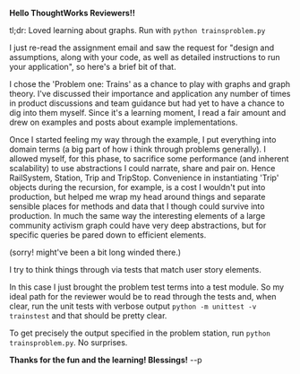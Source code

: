 **Hello ThoughtWorks Reviewers!!**

tl;dr:   Loved learning about graphs.  Run with ```python trainsproblem.py```

I just re-read the assignment email and saw the request for "design and
assumptions, along with your code, as well as detailed instructions to run your
application", so here's a brief bit of that.

I chose the 'Problem one: Trains' as a chance to play with graphs and graph
theory.  I've discussed their importance and application any number of times in
product discussions and team guidance but had yet to have a chance to dig into
them myself. Since it's a learning moment, I read a fair amount and drew on 
examples and posts about example implementations.

Once I started feeling my way through the example, I put everything into domain
terms (a big part of how i think through problems generally). I allowed myself,
for this phase, to sacrifice some performance (and inherent scalability) to use
abstractions I could narrate, share and pair on.  Hence RailSystem, Station,
Trip and TripStop.  Convenience in instantiating 'Trip' objects during the
recursion, for example, is a cost I wouldn't put into production, but helped me
wrap my head around things and separate sensible places for methods and data
that I though could survive into production.  In much the same way the
interesting elements of a large community activism graph could have very deep
abstractions, but for specific queries be pared down to efficient elements.

(sorry! might've been a bit long winded there.)

I try to think things through via tests that match user story elements.

In this case I just brought the problem test terms into a test module. So my
ideal path for the reviewer would be to read through the tests and, when clear,
run the unit tests with verbose output ```python -m unittest -v trainstest```
and that should be pretty clear.

To get precisely the output specified in the problem station, run 
```python trainsproblem.py```.  No surprises.

**Thanks for the fun and the learning!  Blessings!**
--p
